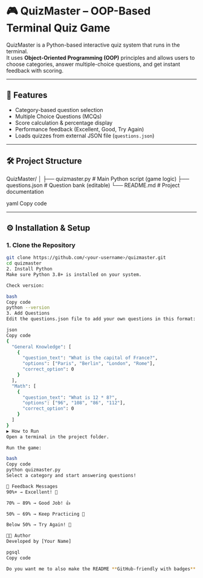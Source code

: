 # 🎮 QuizMaster – OOP-Based Terminal Quiz Game

QuizMaster is a Python-based interactive quiz system that runs in the terminal.  
It uses **Object-Oriented Programming (OOP)** principles and allows users to choose categories, answer multiple-choice questions, and get instant feedback with scoring.

---

## 🚀 Features
- Category-based question selection  
- Multiple Choice Questions (MCQs)  
- Score calculation & percentage display  
- Performance feedback (Excellent, Good, Try Again)  
- Loads quizzes from external JSON file (`questions.json`)  

---

## 🛠️ Project Structure
QuizMaster/
│
├── quizmaster.py # Main Python script (game logic)
├── questions.json # Question bank (editable)
└── README.md # Project documentation

yaml
Copy code

---

## ⚙️ Installation & Setup

### 1. Clone the Repository
```bash
git clone https://github.com/<your-username>/quizmaster.git
cd quizmaster
2. Install Python
Make sure Python 3.8+ is installed on your system.

Check version:

bash
Copy code
python --version
3. Add Questions
Edit the questions.json file to add your own questions in this format:

json
Copy code
{
  "General Knowledge": [
    {
      "question_text": "What is the capital of France?",
      "options": ["Paris", "Berlin", "London", "Rome"],
      "correct_option": 0
    }
  ],
  "Math": [
    {
      "question_text": "What is 12 * 8?",
      "options": ["96", "108", "86", "112"],
      "correct_option": 0
    }
  ]
}
▶️ How to Run
Open a terminal in the project folder.

Run the game:

bash
Copy code
python quizmaster.py
Select a category and start answering questions!

📝 Feedback Messages
90%+ → Excellent! 🎉

70% – 89% → Good Job! 👍

50% – 69% → Keep Practicing 🙂

Below 50% → Try Again! 💪

👨‍💻 Author
Developed by [Your Name]

pgsql
Copy code

Do you want me to also make the README **GitHub-friendly with badges** (like Python version, repo stars, license), or keep it simple like this?
